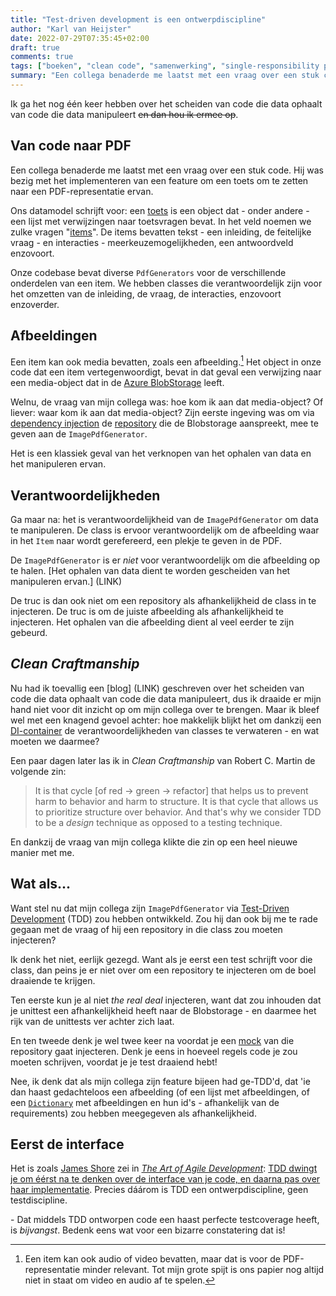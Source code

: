 ```yaml
---
title: "Test-driven development is een ontwerpdiscipline"
author: "Karl van Heijster"
date: 2022-07-29T07:35:45+02:00
draft: true
comments: true
tags: ["boeken", "clean code", "samenwerking", "single-responsibility principe", "software ontwikkelen", "test-driven development", "testen"]
summary: "Een collega benaderde me laatst met een vraag over een stuk code. Hij was bezig met het implementeren van een feature om een toets met afbeeldingen om te zetten naar een PDF-representatie ervan. Zijn vraag was: hoe kom ik aan die afbeelding? Of liever: waar kom ik aan die afbeelding? Zijn eerste ingeving was om via dependency injection de relevante repository mee te geven aan de `ImagePdfGenerator`. - Het is een klassiek geval van het verknopen van het ophalen van data en het manipuleren ervan. Ik bleef wel met een knagend gevoel achter: hoe makkelijk blijkt het om dankzij een DI-container de verantwoordelijkheden van classes te verwateren - en wat moeten we daarmee?"
---
```


Ik ga het nog één keer hebben over het scheiden van code die data ophaalt van code die data manipuleert ~~en dan hou ik ermee op~~.


## Van code naar PDF


Een collega benaderde me laatst met een vraag over een stuk code. Hij was bezig met het implementeren van een feature om een toets om te zetten naar een PDF-representatie ervan. 


Ons datamodel schrijft voor: een [toets](http://www.imsproject.org/spec/qti/v3p0/impl#h.j41e5xe4h9bo) is een object dat - onder andere - een lijst met verwijzingen naar toetsvragen bevat. In het veld noemen we zulke vragen "[items](http://www.imsproject.org/spec/qti/v3p0/impl#h.77l136x98r3)". De items bevatten tekst - een inleiding, de feitelijke vraag - en interacties - meerkeuzemogelijkheden, een antwoordveld enzovoort. 


Onze codebase bevat diverse `PdfGenerators` voor de verschillende onderdelen van een item. We hebben classes die verantwoordelijk zijn voor het omzetten van de inleiding, de vraag, de interacties, enzovoort enzoverder.


## Afbeeldingen


Een item kan ook media bevatten, zoals een afbeelding.[^1] Het object in onze code dat een item vertegenwoordigt, bevat in dat geval een verwijzing naar een media-object dat in de [Azure BlobStorage](https://docs.microsoft.com/nl-nl/azure/storage/blobs/storage-blobs-introduction) leeft.


Welnu, de vraag van mijn collega was: hoe kom ik aan dat media-object? Of liever: waar kom ik aan dat media-object? Zijn eerste ingeving was om via [dependency injection](https://en.wikipedia.org/wiki/Dependency_injection) de [repository](https://martinfowler.com/eaaCatalog/repository.html) die de Blobstorage aanspreekt, mee te geven aan de `ImagePdfGenerator`.


Het is een klassiek geval van het verknopen van het ophalen van data en het manipuleren ervan.


## Verantwoordelijkheden


Ga maar na: het is verantwoordelijkheid van de `ImagePdfGenerator` om data te manipuleren. De class is ervoor verantwoordelijk om de afbeelding waar in het `Item` naar wordt gerefereerd, een plekje te geven in de PDF. 


De `ImagePdfGenerator` is er *niet* voor verantwoordelijk om die afbeelding op te halen. [Het ophalen van data dient te worden gescheiden van het manipuleren ervan.] (LINK)


De truc is dan ook niet om een repository als afhankelijkheid de class in te injecteren. De truc is om de juiste afbeelding als afhankelijkheid te injecteren. Het ophalen van die afbeelding dient al veel eerder te zijn gebeurd.


## *Clean Craftmanship*


Nu had ik toevallig een [blog] (LINK) geschreven over het scheiden van code die data ophaalt van code die data manipuleert, dus ik draaide er mijn hand niet voor dit inzicht op om mijn collega over te brengen. Maar ik bleef wel met een knagend gevoel achter: hoe makkelijk blijkt het om dankzij een [DI-container](https://docs.microsoft.com/en-us/dotnet/core/extensions/dependency-injection) de verantwoordelijkheden van classes te verwateren - en wat moeten we daarmee?


Een paar dagen later las ik in *Clean Craftmanship* van Robert C. Martin de volgende zin: 


> It is that cycle [of red -> green -> refactor] that helps us to prevent harm to behavior and harm to structure. It is that cycle that allows us to prioritize structure over behavior. And that's why we consider TDD to be a *design* technique as opposed to a testing technique.


En dankzij de vraag van mijn collega klikte die zin op een heel nieuwe manier met me.


## Wat als...


Want stel nu dat mijn collega zijn `ImagePdfGenerator` via [Test-Driven Development](/tags/test-driven-development/) (TDD) zou hebben ontwikkeld. Zou hij dan ook bij me te rade gegaan met de vraag of hij een repository in die class zou moeten injecteren?


Ik denk het niet, eerlijk gezegd. Want als je eerst een test schrijft voor die class, dan peins je er niet over om een repository te injecteren om de boel draaiende te krijgen. 


Ten eerste kun je al niet *the real deal* injecteren, want dat zou inhouden dat je unittest een afhankelijkheid heeft naar de Blobstorage - en daarmee het rijk van de unittests ver achter zich laat. 


En ten tweede denk je wel twee keer na voordat je een [mock](https://en.wikipedia.org/wiki/Mock_object) van die repository gaat injecteren. Denk je eens in hoeveel regels code je zou moeten schrijven, voordat je je test draaiend hebt!


Nee, ik denk dat als mijn collega zijn feature bijeen had ge-TDD'd, dat 'ie dan haast gedachteloos een afbeelding (of een lijst met afbeeldingen, of een [`Dictionary`](https://docs.microsoft.com/en-us/dotnet/api/system.collections.generic.dictionary-2?view=net-6.0) met afbeeldingen en hun id's - afhankelijk van de requirements) zou hebben meegegeven als afhankelijkheid.


## Eerst de interface


Het is zoals [James Shore](https://www.jamesshore.com/) zei in [*The Art of Agile Development*](https://www.oreilly.com/library/view/the-art-of/9780596527679/): [TDD dwingt je om éérst na te denken over de interface van je code, en daarna pas over haar implementatie](/blog/22/05/nog-een-reden-om-testgedreven-te-ontwikkelen/). Precies dáárom is TDD een ontwerpdiscipline, geen testdiscipline.


\- Dat middels TDD ontworpen code een haast perfecte testcoverage heeft, is *bijvangst*. Bedenk eens wat voor een bizarre constatering dat is!


[^1]: Een item kan ook audio of video bevatten, maar dat is voor de PDF-representatie minder relevant. Tot mijn grote spijt is ons papier nog altijd niet in staat om video en audio af te spelen.
